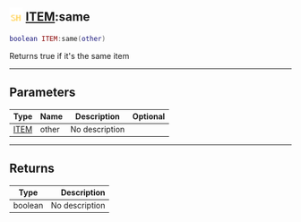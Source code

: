 ## <img src="../../.gitbook/assets/shared.png" width="24" height=24 /> [ITEM](https://iaswiki.rawr.dev/readme/item):same

```lua
boolean ITEM:same(other)
```

Returns true if it's the same item

------
## Parameters

| Type   | Name | Description | Optional |
| ------ | ---- | ----------- | -------: |
| [ITEM](https://iaswiki.rawr.dev/readme/item) | other | No description |  |


------
## Returns

| Type   | Description |
| ------ | ----------: |
| boolean | No description |

